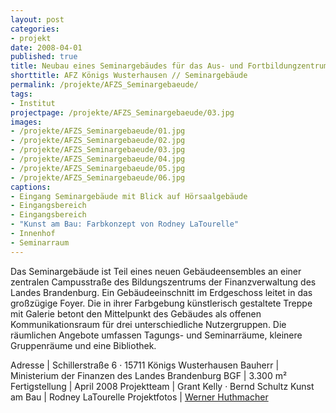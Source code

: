 ```yaml
---
layout: post
categories:
- projekt
date: 2008-04-01
published: true
title: Neubau eines Seminargebäudes für das Aus- und Fortbildungzentrums des Landes Brandenburg
shorttitle: AFZ Königs Wusterhausen // Seminargebäude
permalink: /projekte/AFZS_Seminargebaeude/
tags: 
- Institut
projectpage: /projekte/AFZS_Seminargebaeude/03.jpg
images:
- /projekte/AFZS_Seminargebaeude/01.jpg
- /projekte/AFZS_Seminargebaeude/02.jpg
- /projekte/AFZS_Seminargebaeude/03.jpg
- /projekte/AFZS_Seminargebaeude/04.jpg
- /projekte/AFZS_Seminargebaeude/05.jpg
- /projekte/AFZS_Seminargebaeude/06.jpg
captions:
- Eingang Seminargebäude mit Blick auf Hörsaalgebäude
- Eingangsbereich
- Eingangsbereich
- "Kunst am Bau: Farbkonzept von Rodney LaTourelle"
- Innenhof
- Seminarraum
---
```

Das Seminargebäude ist Teil eines neuen Gebäudeensembles an einer zentralen Campusstraße des Bildungszentrums der Finanzverwaltung des Landes Brandenburg. Ein Gebäudeeinschnitt im Erdgeschoss leitet in das großzügige Foyer. Die in ihrer Farbgebung künstlerisch gestaltete Treppe mit Galerie betont den Mittelpunkt des Gebäudes als offenen Kommunikationsraum für drei unterschiedliche Nutzergruppen. Die räumlichen Angebote umfassen Tagungs- und Seminarräume, kleinere Gruppenräume und eine Bibliothek.

Adresse				|	Schillerstraße 6 · 15711 Königs Wusterhausen 
Bauherr				|	Ministerium der Finanzen des Landes Brandenburg
BGF					|	3.300 m²
Fertigstellung		|	April 2008
Projektteam			|	Grant Kelly · Bernd Schultz
Kunst am Bau		|	Rodney LaTourelle
Projektfotos		|	[Werner Huthmacher](http://www.werner-huthmacher.de/)